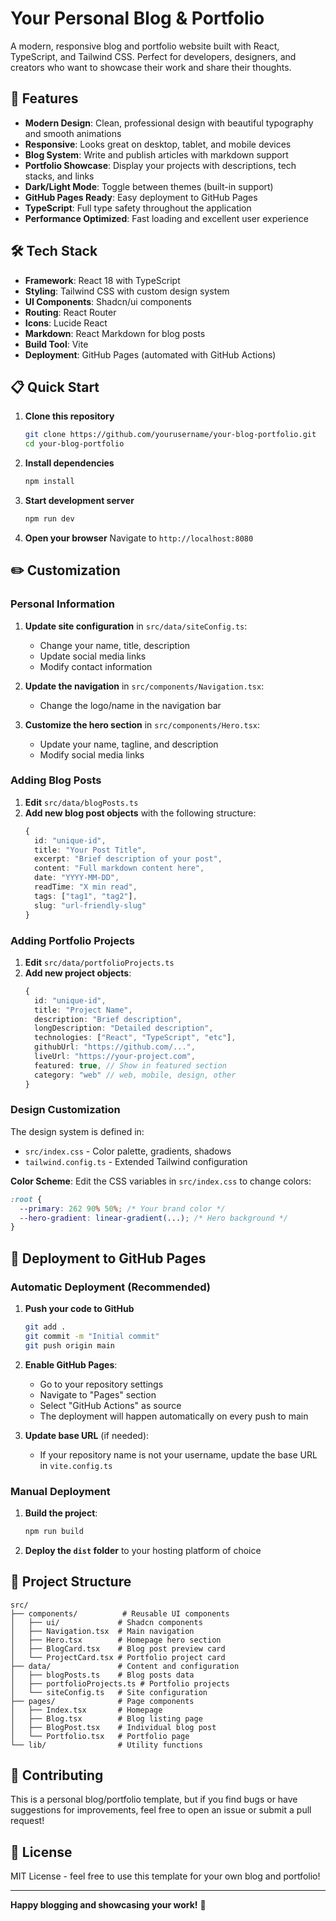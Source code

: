 # Your Personal Blog & Portfolio

A modern, responsive blog and portfolio website built with React, TypeScript, and Tailwind CSS. Perfect for developers, designers, and creators who want to showcase their work and share their thoughts.

## 🚀 Features

- **Modern Design**: Clean, professional design with beautiful typography and smooth animations
- **Responsive**: Looks great on desktop, tablet, and mobile devices
- **Blog System**: Write and publish articles with markdown support
- **Portfolio Showcase**: Display your projects with descriptions, tech stacks, and links
- **Dark/Light Mode**: Toggle between themes (built-in support)
- **GitHub Pages Ready**: Easy deployment to GitHub Pages
- **TypeScript**: Full type safety throughout the application
- **Performance Optimized**: Fast loading and excellent user experience

## 🛠️ Tech Stack

- **Framework**: React 18 with TypeScript
- **Styling**: Tailwind CSS with custom design system
- **UI Components**: Shadcn/ui components
- **Routing**: React Router
- **Icons**: Lucide React
- **Markdown**: React Markdown for blog posts
- **Build Tool**: Vite
- **Deployment**: GitHub Pages (automated with GitHub Actions)

## 📋 Quick Start

1. **Clone this repository**
   ```bash
   git clone https://github.com/yourusername/your-blog-portfolio.git
   cd your-blog-portfolio
   ```

2. **Install dependencies**
   ```bash
   npm install
   ```

3. **Start development server**
   ```bash
   npm run dev
   ```

4. **Open your browser**
   Navigate to `http://localhost:8080`

## ✏️ Customization

### Personal Information

1. **Update site configuration** in `src/data/siteConfig.ts`:
   - Change your name, title, description
   - Update social media links
   - Modify contact information

2. **Update the navigation** in `src/components/Navigation.tsx`:
   - Change the logo/name in the navigation bar

3. **Customize the hero section** in `src/components/Hero.tsx`:
   - Update your name, tagline, and description
   - Modify social media links

### Adding Blog Posts

1. **Edit** `src/data/blogPosts.ts`
2. **Add new blog post objects** with the following structure:
   ```typescript
   {
     id: "unique-id",
     title: "Your Post Title",
     excerpt: "Brief description of your post",
     content: "Full markdown content here",
     date: "YYYY-MM-DD",
     readTime: "X min read",
     tags: ["tag1", "tag2"],
     slug: "url-friendly-slug"
   }
   ```

### Adding Portfolio Projects

1. **Edit** `src/data/portfolioProjects.ts`
2. **Add new project objects**:
   ```typescript
   {
     id: "unique-id",
     title: "Project Name",
     description: "Brief description",
     longDescription: "Detailed description",
     technologies: ["React", "TypeScript", "etc"],
     githubUrl: "https://github.com/...",
     liveUrl: "https://your-project.com",
     featured: true, // Show in featured section
     category: "web" // web, mobile, design, other
   }
   ```

### Design Customization

The design system is defined in:
- `src/index.css` - Color palette, gradients, shadows
- `tailwind.config.ts` - Extended Tailwind configuration

**Color Scheme**: Edit the CSS variables in `src/index.css` to change colors:
```css
:root {
  --primary: 262 90% 50%; /* Your brand color */
  --hero-gradient: linear-gradient(...); /* Hero background */
}
```

## 🚀 Deployment to GitHub Pages

### Automatic Deployment (Recommended)

1. **Push your code to GitHub**
   ```bash
   git add .
   git commit -m "Initial commit"
   git push origin main
   ```

2. **Enable GitHub Pages**:
   - Go to your repository settings
   - Navigate to "Pages" section
   - Select "GitHub Actions" as source
   - The deployment will happen automatically on every push to main

3. **Update base URL** (if needed):
   - If your repository name is not your username, update the base URL in `vite.config.ts`

### Manual Deployment

1. **Build the project**:
   ```bash
   npm run build
   ```

2. **Deploy the `dist` folder** to your hosting platform of choice

## 📁 Project Structure

```
src/
├── components/          # Reusable UI components
│   ├── ui/             # Shadcn components
│   ├── Navigation.tsx  # Main navigation
│   ├── Hero.tsx        # Homepage hero section
│   ├── BlogCard.tsx    # Blog post preview card
│   └── ProjectCard.tsx # Portfolio project card
├── data/               # Content and configuration
│   ├── blogPosts.ts    # Blog posts data
│   ├── portfolioProjects.ts # Portfolio projects
│   └── siteConfig.ts   # Site configuration
├── pages/              # Page components
│   ├── Index.tsx       # Homepage
│   ├── Blog.tsx        # Blog listing page
│   ├── BlogPost.tsx    # Individual blog post
│   └── Portfolio.tsx   # Portfolio page
└── lib/                # Utility functions
```

## 🤝 Contributing

This is a personal blog/portfolio template, but if you find bugs or have suggestions for improvements, feel free to open an issue or submit a pull request!

## 📄 License

MIT License - feel free to use this template for your own blog and portfolio!

---

**Happy blogging and showcasing your work!** 🎉
